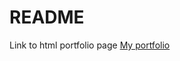 # README

Link to html portfolio page [My portfolio](https://caiosantosstl.github.io/caioss-portfolio/portifolio.html)
